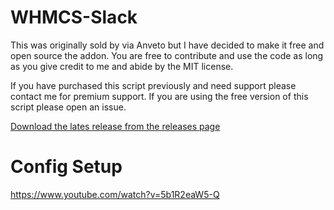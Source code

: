 # WHMCS-Slack
This was originally sold by via Anveto but I have decided to make it free and open source the addon. You are free to contribute and use the code as long as you give credit to me and abide by the MIT license.

If you have purchased this script previously and need support please contact me for premium support. If you are using the free version of this script please open an issue.

[Download the lates release from the releases page](https://github.com/markustenghamn/WHMCS-Slack/releases)

# Config Setup

https://www.youtube.com/watch?v=5b1R2eaW5-Q
